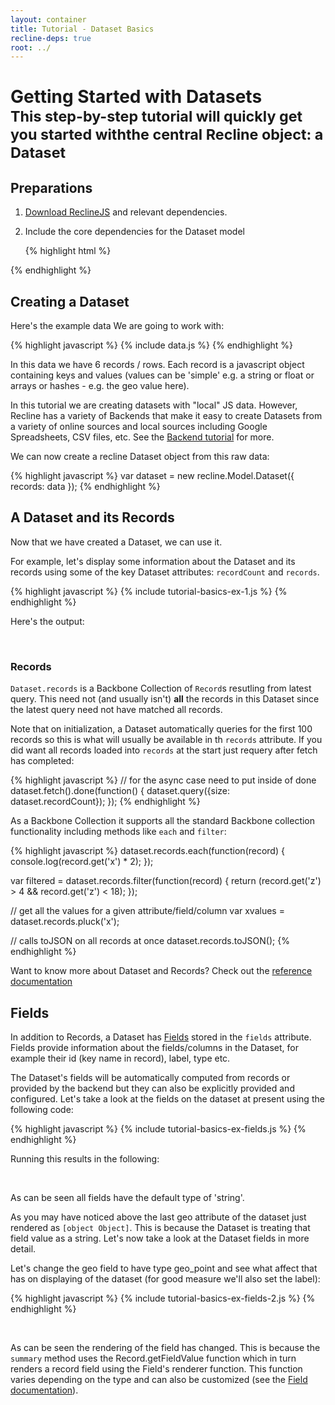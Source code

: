 ```yaml
---
layout: container
title: Tutorial - Dataset Basics
recline-deps: true
root: ../
---
```


<div class="page-header">
  <h1>
    Getting Started with Datasets
    <br />
    <small>This step-by-step tutorial will quickly get you started withthe central Recline object: a Dataset</small>
  </h1>
</div>

## Preparations

1. [Download ReclineJS]({{page.root}}download.html) and relevant dependencies.

2. Include the core dependencies for the Dataset model

    {% highlight html %}<!-- 3rd party dependencies -->
<script type="text/javascript" src="vendor/jquery/1.7.1/jquery.js"></script>
<script type="text/javascript" src="vendor/underscore/1.1.6/underscore.js"></script>
<script type="text/javascript" src="vendor/backbone/0.5.1/backbone.js"></script>
<!-- Recline -->
<script type="text/javascript" src="dist/recline.js"></script>{% endhighlight %}

## Creating a Dataset

Here's the example data We are going to work with:

{% highlight javascript %}
{% include data.js %}
{% endhighlight %}

In this data we have 6 records / rows. Each record is a javascript object
containing keys and values (values can be 'simple' e.g. a string or float or arrays or hashes - e.g. the geo value here).

<div class="alert alert-info">In this tutorial we are creating datasets with
"local" JS data. However, Recline has a variety of Backends that make it easy
to create Datasets from a variety of online sources and local sources including
Google Spreadsheets, CSV files, etc. See the <a
href="tutorial-backends.html">Backend tutorial</a> for more.</div>

We can now create a recline Dataset object from this raw data:

{% highlight javascript %}
var dataset = new recline.Model.Dataset({
  records: data
});
{% endhighlight %}

<script type="text/javascript">
{% include data.js %}
var dataset = new recline.Model.Dataset({
  records: data
});
</script>

## A Dataset and its Records

Now that we have created a Dataset, we can use it.

For example, let's display some information about the Dataset and its records using some of the key Dataset attributes: `recordCount` and `records`.

{% highlight javascript %}
{% include tutorial-basics-ex-1.js %}
{% endhighlight %}

Here's the output:

<div class="ex-1 well">&nbsp;</div>

<script type="text/javascript">
$('.ex-1').html('');
{% include tutorial-basics-ex-1.js %}
</script>

### Records

`Dataset.records` is a Backbone Collection of `Record`s resutling from latest query. This need not (and usually isn't) **all** the records in this Dataset since the latest query need not have matched all records.

<div class="alert alert-info">
Note that on initialization, a Dataset automatically queries for the first 100 records so this is what will usually be available in th <code>records</code> attribute. If you did want all records loaded into <code>records</code> at the start just requery after fetch has completed:

{% highlight javascript %}
// for the async case need to put inside of done
dataset.fetch().done(function() {
  dataset.query({size: dataset.recordCount});
});
{% endhighlight %}
</div>

As a Backbone Collection it supports all the standard Backbone collection functionality including methods like `each` and `filter`:

{% highlight javascript %}
dataset.records.each(function(record) {
  console.log(record.get('x') * 2);
});

var filtered = dataset.records.filter(function(record) {
  return (record.get('z') > 4 && record.get('z') < 18);
});

// get all the values for a given attribute/field/column
var xvalues = dataset.records.pluck('x');

// calls toJSON on all records at once
dataset.records.toJSON();
{% endhighlight %}

<div class="alert alert-info">Want to know more about Dataset and Records? Check out the <a href="models.html">reference documentation</a></div>

## Fields

In addition to Records, a Dataset has <a href="models.html#field">Fields</a> stored in the `fields` attribute. Fields provide information about the fields/columns in the Dataset, for example their id (key name in record), label, type etc.

The Dataset's fields will be automatically computed from records or provided by the backend but they can also be explicitly provided and configured. Let's take a look at the fields on the dataset at present using the following code:

{% highlight javascript %}
{% include tutorial-basics-ex-fields.js %}
{% endhighlight %}

Running this results in the following:

<div class="ex-fields well">&nbsp;</div>

<script type="text/javascript">
$('.ex-fields').html('');
{% include tutorial-basics-ex-fields.js %}
</script>

As can be seen all fields have the default type of 'string'.

As you may have noticed above the last geo attribute of the dataset just rendered as `[object Object]`. This is because the Dataset is treating that field value as a string. Let's now take a look at the Dataset fields in more detail.

Let's change the geo field to have type geo\_point and see what affect that has on displaying of the dataset (for good measure we'll also set the label):

{% highlight javascript %}
{% include tutorial-basics-ex-fields-2.js %}
{% endhighlight %}

<div class="ex-fields-2 well">&nbsp;</div>

<script type="text/javascript">
$('.ex-fields-2').html('');
{% include tutorial-basics-ex-fields-2.js %}
</script>

As can be seen the rendering of the field has changed. This is because the `summary` method uses the Record.getFieldValue function which in turn renders a record field using the Field's renderer function. This function varies depending on the type and can also be customized (see the <a href="models.html#field">Field documentation</a>).

